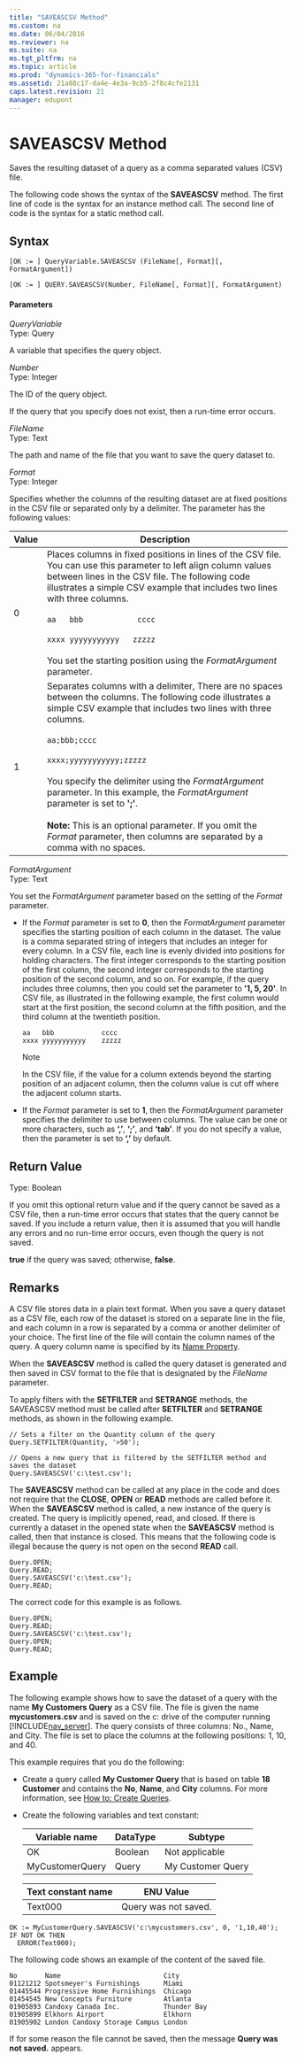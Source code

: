 ```yaml
---
title: "SAVEASCSV Method"
ms.custom: na
ms.date: 06/04/2016
ms.reviewer: na
ms.suite: na
ms.tgt_pltfrm: na
ms.topic: article
ms.prod: "dynamics-365-for-financials"
ms.assetid: 21a88c17-da4e-4e3a-9cb5-2f8c4cfe2131
caps.latest.revision: 21
manager: edupont
---
```

# SAVEASCSV Method
Saves the resulting dataset of a query as a comma separated values \(CSV\) file.  

 The following code shows the syntax of the **SAVEASCSV** method. The first line of code is the syntax for an instance method call. The second line of code is the syntax for a static method call.  

## Syntax  

```  
[OK := ] QueryVariable.SAVEASCSV (FileName[, Format][, FormatArgument])  
```  

```  
[OK := ] QUERY.SAVEASCSV(Number, FileName[, Format][, FormatArgument)  
```  

#### Parameters  
 *QueryVariable*  
 Type: Query  

 A variable that specifies the query object.  

 *Number*  
 Type: Integer  

 The ID of the query object.  

If the query that you specify does not exist, then a run-time error occurs.  

 *FileName*  
 Type: Text  

 The path and name of the file that you want to save the query dataset to.  

 *Format*  
 Type: Integer  

 Specifies whether the columns of the resulting dataset are at fixed positions in the CSV file or separated only by a delimiter. The parameter has the following values:  

|Value|Description|  
|-----------|-----------------|  
|0|Places columns in fixed positions in lines of the CSV file. You can use this parameter to left align column values between lines in the CSV file. The following code illustrates a simple CSV example that includes two lines with three columns.<br /><br /> `aa   bbb            cccc`<br /><br /> `xxxx yyyyyyyyyyy   zzzzz`<br /><br /> You set the starting position using the *FormatArgument* parameter.|  
|1|Separates columns with a delimiter, There are no spaces between the columns. The following code illustrates a simple CSV example that includes two lines with three columns.<br /><br /> `aa;bbb;cccc`<br /><br /> `xxxx;yyyyyyyyyyy;zzzzz`<br /><br /> You specify the delimiter using the *FormatArgument* parameter. In this example, the *FormatArgument* parameter is set to **';'**.<br /><br /> **Note:** This is an optional parameter. If you omit the *Format* parameter, then columns are separated by a comma with no spaces.|  

 *FormatArgument*  
 Type: Text  

 You set the *FormatArgument* parameter based on the setting of the *Format* parameter.  

-   If the *Format* parameter is set to **0**, then the *FormatArgument* parameter specifies the starting position of each column in the dataset. The value is a comma separated string of integers that includes an integer for every column. In a CSV file, each line is evenly divided into positions for holding characters. The first integer corresponds to the starting position of the first column, the second integer corresponds to the starting position of the second column, and so on. For example, if the query includes three columns, then you could set the parameter to **'1, 5, 20'**. In CSV file, as illustrated in the following example, the first column would start at the first position, the second column at the fifth position, and the third column at the twentieth position.  

    ```  
    aa   bbb            cccc  
    xxxx yyyyyyyyyyy    zzzzz  

    ```  

    > [!NOTE]  
    >  In the CSV file, if the value for a column extends beyond the starting position of an adjacent column, then the column value is cut off where the adjacent column starts.  

-   If the *Format* parameter is set to **1**, then the *FormatArgument* parameter specifies the delimiter to use between columns. The value can be one or more characters, such as **‘,’**, **‘;’**, and **‘tab’**. If you do not specify a value, then the parameter is set to **‘,’** by default.  

## Return Value  
 Type: Boolean  

 If you omit this optional return value and if the query cannot be saved as a CSV file, then a run-time error occurs that states that the query cannot be saved. If you include a return value, then it is assumed that you will handle any errors and no run-time error occurs, even though the query is not saved.  

 **true** if the query was saved; otherwise, **false**.  

## Remarks  
 A CSV file stores data in a plain text format. When you save a query dataset as a CSV file, each row of the dataset is stored on a separate line in the file, and each column in a row is separated by a comma or another delimiter of your choice. The first line of the file will contain the column names of the query. A query column name is specified by its [Name Property](../devenv-Name-Property.md).  

 When the **SAVEASCSV** method is called the query dataset is generated and then saved in CSV format to the file that is designated by the *FileName* parameter.  

 To apply filters with the **SETFILTER** and **SETRANGE** methods, the SAVEASCSV method must be called after **SETFILTER** and **SETRANGE** methods, as shown in the following example.  

```  
// Sets a filter on the Quantity column of the query  
Query.SETFILTER(Quantity, '>50');  

// Opens a new query that is filtered by the SETFILTER method and saves the dataset  
Query.SAVEASCSV('c:\test.csv');  
```  

 The **SAVEASCSV** method can be called at any place in the code and does not require that the **CLOSE**, **OPEN** or **READ** methods are called before it. When the **SAVEASCSV** method is called, a new instance of the query is created. The query is implicitly opened, read, and closed. If there is currently a dataset in the opened state when the **SAVEASCSV** method is called, then that instance is closed. This means that the following code is illegal because the query is not open on the second **READ** call.  

```  
Query.OPEN;  
Query.READ;  
Query.SAVEASCSV('c:\test.csv');  
Query.READ;   
```  

 The correct code for this example is as follows.  

```  
Query.OPEN;  
Query.READ;  
Query.SAVEASCSV('c:\test.csv');  
Query.OPEN;  
Query.READ;   
```  

## Example  
 The following example shows how to save the dataset of a query with the name **My Customers Query** as a CSV file. The file is given the name **mycustomers.csv** and is saved on the c: drive of the computer running [!INCLUDE[nav_server](../includes/nav_server_md.md)]. The query consists of three columns: No., Name, and City. The file is set to place the columns at the following positions: 1, 10, and 40.  

 This example requires that you do the following:  

-   Create a query called **My Customer Query** that is based on table **18 Customer** and contains the **No**, **Name**, and **City** columns. For more information, see [How to: Create Queries](How-to--Create-Queries.md).  

-   Create the following variables and text constant:  

    |Variable name|DataType|Subtype|  
    |-------------------|--------------|-------------|  
    |OK|Boolean|Not applicable|  
    |MyCustomerQuery|Query|My Customer Query|  

    |Text constant name|ENU Value|  
    |------------------------|---------------|  
    |Text000|Query was not saved.|  

```  
OK := MyCustomerQuery.SAVEASCSV('c:\mycustomers.csv', 0, '1,10,40');  
IF NOT OK THEN  
  ERROR(Text000);  
```  

 The following code shows an example of the content of the saved file.  

```  
No       Name                          City  
01121212 Spotsmeyer's Furnishings      Miami  
01445544 Progressive Home Furnishings  Chicago  
01454545 New Concepts Furniture        Atlanta  
01905893 Candoxy Canada Inc.           Thunder Bay  
01905899 Elkhorn Airport               Elkhorn  
01905902 London Candoxy Storage Campus London  

```  

 If for some reason the file cannot be saved, then the message **Query was not saved.** appears.
